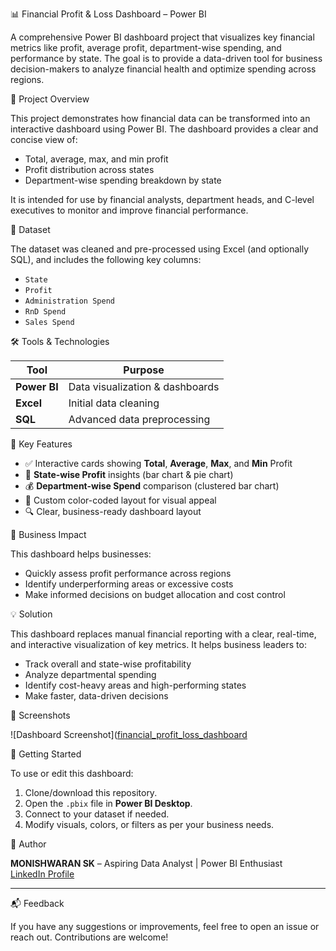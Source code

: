 📊 Financial Profit & Loss Dashboard – Power BI

A comprehensive Power BI dashboard project that visualizes key financial metrics like profit, average profit, department-wise spending, and performance by state. The goal is to provide a data-driven tool for business decision-makers to analyze financial health and optimize spending across regions.


🧩 Project Overview

This project demonstrates how financial data can be transformed into an interactive dashboard using Power BI. The dashboard provides a clear and concise view of:
- Total, average, max, and min profit
- Profit distribution across states
- Department-wise spending breakdown by state

It is intended for use by financial analysts, department heads, and C-level executives to monitor and improve financial performance.


📁 Dataset

The dataset was cleaned and pre-processed using Excel (and optionally SQL), and includes the following key columns:
- `State`
- `Profit`
- `Administration Spend`
- `RnD Spend`
- `Sales Spend`


🛠 Tools & Technologies

| Tool         | Purpose                              |
|--------------|--------------------------------------|
| **Power BI** | Data visualization & dashboards      |
| **Excel**    | Initial data cleaning                |
| **SQL**      | Advanced data preprocessing          |



📌 Key Features

- ✅ Interactive cards showing **Total**, **Average**, **Max**, and **Min** Profit
- 📍 **State-wise Profit** insights (bar chart & pie chart)
- 💰 **Department-wise Spend** comparison (clustered bar chart)
- 🎨 Custom color-coded layout for visual appeal
- 🔍 Clear, business-ready dashboard layout



📌 Business Impact

This dashboard helps businesses:
- Quickly assess profit performance across regions
- Identify underperforming areas or excessive costs
- Make informed decisions on budget allocation and cost control


💡 Solution

This dashboard replaces manual financial reporting with a clear, real-time, and interactive visualization of key metrics. It helps business leaders to:

- Track overall and state-wise profitability
- Analyze departmental spending
- Identify cost-heavy areas and high-performing states
- Make faster, data-driven decisions



📸 Screenshots

![Dashboard Screenshot]([financial_profit_loss_dashboard](https://github.com/Monishwaran-sk/financial-profit-loss-dashboard/blob/main/screenshots/financial_profit_loss_dashboard.png)



🚀 Getting Started

To use or edit this dashboard:
1. Clone/download this repository.
2. Open the `.pbix` file in **Power BI Desktop**.
3. Connect to your dataset if needed.
4. Modify visuals, colors, or filters as per your business needs.



🧠 Author

**MONISHWARAN SK** – Aspiring Data Analyst | Power BI Enthusiast  
[LinkedIn Profile](www.linkedin.com/in/monishwaran-s-k-a85976318)  


---

📬 Feedback

If you have any suggestions or improvements, feel free to open an issue or reach out. Contributions are welcome!

